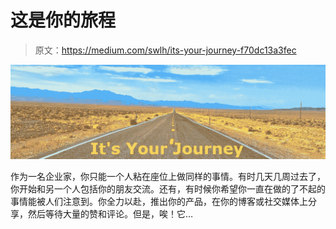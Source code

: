 # 这是你的旅程

> 原文：<https://medium.com/swlh/its-your-journey-f70dc13a3fec>

![](img/7005bf636b14f6c73bbe1a862e032701.png)

作为一名企业家，你只能一个人粘在座位上做同样的事情。有时几天几周过去了，你开始和另一个人包括你的朋友交流。还有，有时候你希望你一直在做的了不起的事情能被人们注意到。你全力以赴，推出你的产品，在你的博客或社交媒体上分享，然后等待大量的赞和评论。但是，唉！它…